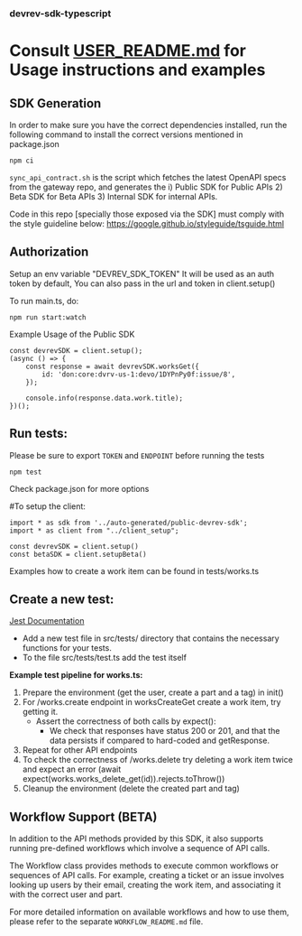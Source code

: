 ### devrev-sdk-typescript

# Consult [USER_README.md](https://github.com/devrev/devrev-sdk-typescript/blob/main/USER_README.md) for Usage instructions and examples

## SDK Generation
In order to make sure you have the correct dependencies installed, run the following command to install the correct versions mentioned in package.json 
```
npm ci
```

`sync_api_contract.sh` is the script which fetches the latest OpenAPI specs from the gateway repo, and generates the i) Public SDK for Public APIs 2) Beta SDK for Beta APIs 3) Internal SDK for internal APIs.

Code in this repo [specially those exposed via the SDK] must comply with the style guideline below: https://google.github.io/styleguide/tsguide.html

## Authorization

Setup an env variable "DEVREV_SDK_TOKEN" It will be used as an auth token by default, You can also pass in the url and token in client.setup()

To run main.ts, do:

```
npm run start:watch
```

Example Usage of the Public SDK

```
const devrevSDK = client.setup();
(async () => {
    const response = await devrevSDK.worksGet({
        id: 'don:core:dvrv-us-1:devo/1DYPnPy0f:issue/8',
    });

    console.info(response.data.work.title);
})();
```

## Run tests:
Please be sure to export `TOKEN` and `ENDPOINT` before running the tests
```
npm test
```

Check package.json for more options

#To setup the client:

```
import * as sdk from '../auto-generated/public-devrev-sdk';
import * as client from "../client_setup";

const devrevSDK = client.setup()
const betaSDK = client.setupBeta()
```

Examples how to create a work item can be found in tests/works.ts

## Create a new test:

[Jest Documentation](https://jestjs.io/docs/expect)

- Add a new test file in src/tests/ directory that contains the necessary functions for your tests.
- To the file src/tests/test.ts add the test itself

**Example test pipeline for works.ts:**

1. Prepare the environment (get the user, create a part and a tag) in init()
2. For /works.create endpoint in worksCreateGet create a work item, try getting it.
   - Assert the correctness of both calls by expect():
     - We check that responses have status 200 or 201, and that the data persists if compared to hard-coded and getResponse.
3. Repeat for other API endpoints
4. To check the correctness of /works.delete try deleting a work item twice and expect an error (await expect(works.works_delete_get(id)).rejects.toThrow())
5. Cleanup the environment (delete the created part and tag)

## Workflow Support (BETA)

In addition to the API methods provided by this SDK, it also supports running pre-defined workflows which involve a sequence of API calls.

The Workflow class provides methods to execute common workflows or sequences of API calls. For example, creating a ticket or an issue involves looking up users by their email, creating the work item, and associating it with the correct user and part.

For more detailed information on available workflows and how to use them, please refer to the separate `WORKFLOW_README.md` file.
